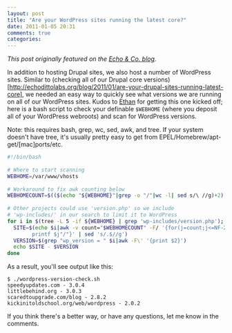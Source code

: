 ```yaml
---
layout: post
title: "Are your WordPress sites running the latest core?"
date: 2011-01-05 20:31
comments: true
categories: 
---
```


*This post originally featured on the [Echo &amp; Co. blog](http://echo.co/blog/are-your-wordpress-sites-running-latest-core)*.

In addition to hosting Drupal sites, we also host a number of WordPress sites. Similar to (checking all of our Drupal core versions)[http://echodittolabs.org/blog/2011/01/are-your-drupal-sites-running-latest-core], we needed an easy way to quickly see what versions we are running on all of our WordPress sites. Kudos to [Ethan](http://echodittolabs.org/users/ethan) for getting this one kicked off; here is a bash script to check your definable `$WEBHOME` (where you deposit all of your WordPress webroots) and scan for WordPress versions.

Note: this requires bash, grep, wc, sed, awk, and tree. If your system doesn't have tree, it's usually pretty easy to get from EPEL/Homebrew/apt-get/[mac]ports/etc.

```bash
#!/bin/bash
 
# Where to start scanning
WEBHOME=/var/www/vhosts
 
# Workaround to fix awk counting below
WEBHOMECOUNT=$(($(echo "${WEBHOME}"|grep -o "/"|wc -l| sed s/\ //g)+2))
 
# Other projects could use 'version.php' so we include 
# 'wp-includes/' in our search to limit it to WordPress
for i in $(tree -L 5 -if ${WEBHOME} | grep 'wp-includes/version.php'); do
  SITE=$(echo $i|awk -v count="$WEBHOMECOUNT" -F/ '{for(j=count;j<=NF-2;j++) \
        printf $j"/"}' | sed 's/.$//g')
  VERSION=$(grep "wp_version = " $i|awk -F\' '{print $2}')
  echo $SITE - $VERSION
done
```

As a result, you'll see output like this:

```
$ ./wordpress-version-check.sh
speedyupdates.com - 3.0.4
littlebehind.org - 3.0.3
scaredtoupgrade.com/blog - 2.8.2
kickinitoldschool.org/web/wordpress - 2.0.2
```

If you think there's a better way, or have any questions, let me know in the comments.